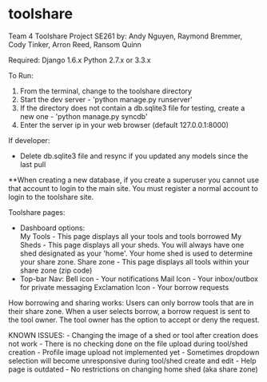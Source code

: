 toolshare
=========

Team 4 Toolshare Project SE261
by: Andy Nguyen, Raymond Bremmer, Cody Tinker, Arron Reed, Ransom Quinn

Required:
Django 1.6.x
Python 2.7.x or 3.3.x

To Run:
1. From the terminal, change to the toolshare directory
2. Start the dev server - 'python manage.py runserver'
3. If the directory does not contain a db.sqlite3 file for testing, create a new one - 'python manage.py syncdb'
4. Enter the server ip in your web browser (default 127.0.0.1:8000) 

If developer:
- Delete db.sqlite3 file and resync if you updated any models since the last pull

**When creating a new database, if you create a superuser you cannot use that account to login to the main site. You must register a normal account to login to the toolshare site.


Toolshare pages:
- Dashboard options:	
	My Tools - This page displays all your tools and tools borrowed
	My Sheds - This page displays all your sheds. You will always have one shed 		designated as your 'home'. Your home shed is used to determine your share 		zone.
	Share zone - This page displays all tools within your share zone (zip code)
- Top-bar Nav:
	Bell icon - Your notifications
	Mail Icon - Your inbox/outbox for private messaging
	Exclamation Icon - Your borrow requests

How borrowing and sharing works:
	Users can only borrow tools that are in their share zone. When a user 	selects borrow, a borrow request is sent to the tool owner. The tool owner has the option to accept or deny the request. 


KNOWN ISSUES:
	- Changing the image of a shed or tool after creation does not work
	- There is no checking done on the file upload during tool/shed creation
	- Profile image upload not implemented yet
	- Sometimes dropdown selection will become unresponsive during tool/shed 		  create and edit
	- Help page is outdated
	- No restrictions on changing home shed (aka share zone)
